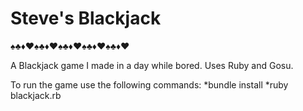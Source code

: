 Steve's Blackjack
====================

♠♣♦♥♠♣♦♥♠♣♦♥♠♣♦♥♠♣♦♥

A Blackjack game I made in a day while bored. Uses Ruby and Gosu.

To run the game use the following commands: 
*bundle install 
*ruby blackjack.rb
